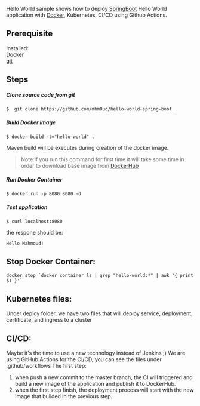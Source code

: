 Hello World sample shows how to deploy [SpringBoot](http://projects.spring.io/spring-boot/) Hello World application with [Docker](https://www.docker.com/), Kubernetes, CI/CD using Github Actions.

## Prerequisite 

Installed:   
[Docker](https://www.docker.com/)   
[git](https://www.digitalocean.com/community/tutorials/how-to-contribute-to-open-source-getting-started-with-git)   


## Steps

##### Clone source code from git
```
$  git clone https://github.com/mhm0ud/hello-world-spring-boot .
```

##### Build Docker image
```
$ docker build -t="hello-world" .
```
Maven build will be executes during creation of the docker image.

>Note:if you run this command for first time it will take some time in order to download base image from [DockerHub](https://hub.docker.com/)

##### Run Docker Container
```
$ docker run -p 8080:8080 -d 
```

##### Test application

```
$ curl localhost:8080
```

the respone should be:
```
Hello Mahmoud!
```

##  Stop Docker Container:
```
docker stop `docker container ls | grep "hello-world:*" | awk '{ print $1 }'`
```

##  Kubernetes files:
Under deploy folder, we have two files that will deploy service, deployment, certificate, and ingress to a cluster

##  CI/CD: 
Maybe it's the time to use a new technology instead of Jenkins ;)
We are using GitHub Actions for the CI/CD, you can see the files under .github/workflows
The first step:
1. when push a new commit to the master branch, the CI will triggered and build a new image of the application and publish it to DockerHub.
2. when the first step finish, the deployment process will start with the new image that builded in the previous step.
